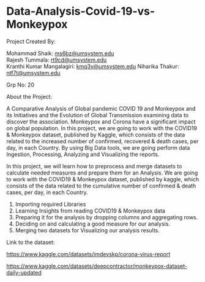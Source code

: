 # Data-Analysis-Covid-19-vs-Monkeypox

Project Created By:

Mohammad Shaik: ms6bz@umsystem.edu  
Rajesh Tummala: rt9cd@umsystem.edu  
Kranthi Kumar Mangalagiri: kmq3v@umsystem.edu 
Niharika Thakur: ntf7t@umsystem.edu 

Grp No: 20

About the Project:

A Comparative Analysis of Global pandemic COVID 19 and Monkeypox and its Initiatives and the Evolution of Global Transmission examining data to discover the association. Monkeypox and Corona have a significant impact on global population. In this project, we are going to work with the COVID19 & Monkeypox dataset, published by Kaggle, which consists of the data related to the increased number of confirmed, recovered & death cases, per day, in each Country. By using Big Data tools, we are going perform data Ingestion, Processing, Analyzing and Visualizing the reports.

In this project, we will learn how to preprocess and merge datasets to calculate needed measures and prepare them for an Analysis. We are going to work with the COVID19 & Monkeypox dataset, published by kaggle, which consists of the data related to the cumulative number of confirmed & death cases, per day, in each Country.
1. Importing required Libraries 
2. Learning Insights from reading COVID19 & Monkeypox data
3. Preparing it for the analysis by dropping columns and aggregating rows.
4. Deciding on and calculating a good measure for our analysis.
5. Merging two datasets for Visualizing our analysis results.


Link to the dataset: 

https://www.kaggle.com/datasets/imdevskp/corona-virus-report

https://www.kaggle.com/datasets/deepcontractor/monkeypox-dataset-daily-updated

